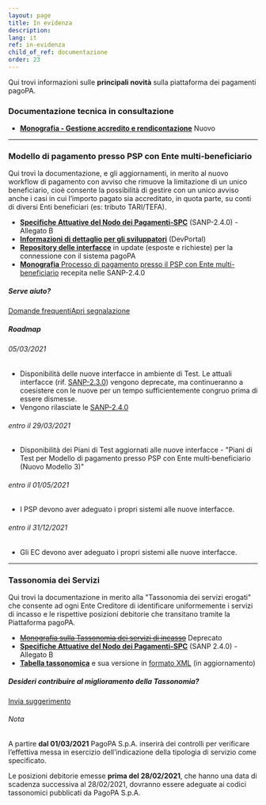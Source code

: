 ```yaml
---
layout: page
title: In evidenza
description: 
lang: it
ref: in-evidenza
child_of_ref: documentazione
order: 23
---
```


Qui trovi informazioni sulle **principali novità** sulla piattaforma dei pagamenti pagoPA.

### Documentazione tecnica in consultazione

- [**Monografia - Gestione accredito e rendicontazione**](https://docs.google.com/document/d/102dSzWOALRqQEkiccilUFV02cSwRf8ZvzsI__zgSoM0/edit?usp=sharing) <span class="badge badge-primary">Nuovo</span>

<!-- Al momento non è presente documentazione in consultazione. -->

---

### Modello di pagamento presso PSP con Ente multi&#8209;beneficiario

Qui trovi la documentazione, e gli aggiornamenti, in merito al nuovo workflow di pagamento con avviso che rimuove la limitazione di un unico beneficiario, cioè consente la possibilità di gestire con un unico avviso anche i casi in cui l’importo pagato sia accreditato, in quota parte, su conti di diversi Enti beneficiari (es: tributo TARI/TEFA).

- [**Specifiche Attuative del Nodo dei Pagamenti-SPC**](https://docs.italia.it/italia/pagopa/pagopa-specifichepagamenti-docs/it/v2.4.0/index.html) (SANP-2.4.0) - Allegato B
- [**Informazioni di dettaglio per gli sviluppatori**](https://pagopa.github.io/pagopa-api/) (DevPortal)
- [**Repository delle interfacce**](https://github.com/pagopa/pagopa-api/tree/develop) in update (esposte e richieste) per la connessione con il sistema pagoPA
- [**Monografia** Processo di pagamento presso il PSP con Ente multi-beneficiario][monografia] recepita nelle SANP-2.4.0

##### Serve aiuto?

<a class="btn btn-md btn-primary mr-md-4 mb-2 mt-2" href="https://docs.google.com/document/d/1vUjmJMD183i4aYwWCQMsG_VXL9fxNPzG8_5manzW2Og">Domande frequenti</a><a class="btn btn-md btn-outline-primary mr-md-4 mb-2 mt-2" href="https://github.com/pagopa/pagopa-api/issues/">Apri segnalazione</a><br>

##### Roadmap

<!-- Riprendendo quanto anticipato in [§2.2 della Monografia][monografia]: --> 

###### 05/03/2021
- Disponibilità delle nuove interfacce in ambiente di Test. Le attuali interfacce (rif. [SANP-2.3.0](https://docs.italia.it/italia/pagopa/pagopa-specifichepagamenti-docs/it/2.3.0/index.html)) vengono deprecate, ma continueranno a coesistere con le nuove per un tempo sufficientemente congruo prima di essere dismesse.
- Vengono rilasciate le [SANP-2.4.0](https://docs.italia.it/italia/pagopa/pagopa-specifichepagamenti-docs/it/v2.4.0/index.html)

###### entro il 29/03/2021
- Disponibilità dei Piani di Test aggiornati alle nuove interfacce - "Piani di Test per Modello di pagamento presso PSP con Ente multi‑beneficiario (Nuovo Modello 3)"

###### entro il 01/05/2021
- I PSP devono aver adeguato i propri sistemi alle nuove interfacce.

###### entro il 31/12/2021
- Gli EC devono aver adeguato i propri sistemi alle nuove interfacce.

[monografia]: https://docs.google.com/document/d/1qmQ12SfkhjJGss--d5mQwqrcMCb9pF4JHj-k8w8X9jM/view#heading=h.39m7i6bxg7aa

---

### Tassonomia dei Servizi

Qui trovi la documentazione in merito alla "Tassonomia dei servizi erogati" che consente ad ogni Ente Creditore di identificare uniformemente i servizi di incasso e le rispettive posizioni debitorie che transitano tramite la Piattaforma pagoPA.

- [~~Monografia sulla Tassonomia dei servizi di incasso~~](https://docs.google.com/document/d/1OawsOwvMOxgLGB3KXNeqJTxrX2XYD7q0HZ8RNrZdimg/view) <span class="badge badge-secondary">Deprecato</span>
-  [**Specifiche Attuative del Nodo dei Pagamenti-SPC**](https://docs.italia.it/italia/pagopa/pagopa-specifichepagamenti-docs/it/v2.4.0/_docs/sezione2-gestione-posizione-debitoria/2_01_00_gestione_posizione_debitoria.html#tassonomia-dei-servizi) (SANP 2.4.0) - Allegato B
- [**Tabella tassonomica**](https://drive.google.com/file/d/13xOd__Qd4pwKHr3wjE-73NAB2O7UKmIt/view) e sua versione in [formato XML](https://github.com/pagopa/pagopa-api/blob/develop/general/paymentCategory.xsd) (in aggiornamento)

##### Desideri contribuire al miglioramento della Tassonomia?

<a class="btn btn-md btn-outline-primary mr-md-4 mb-2 mt-2" href="https://survey.pagopa.it/238313">Invia suggerimento</a><br>

###### Nota
A partire **dal 01/03/2021** PagoPA S.p.A. inserirà dei controlli per verificare l’effettiva messa in esercizio dell’indicazione della tipologia di servizio come specificato.

Le posizioni debitorie emesse **prima del 28/02/2021**, che hanno una data di scadenza successiva al 28/02/2021, dovranno essere adeguate ai codici tassonomici pubblicati da PagoPA S.p.A.
